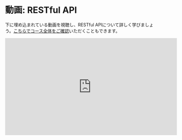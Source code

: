 # 動画: RESTful API

下に埋め込まれている動画を視聴し、RESTful APIについて詳しく学びましょう。[こちらでコース全体をご確認](https://www.youtube.com/watch?v=GZvSYJDk-us)いただくこともできます。

<iframe 
  width="560" height="315" 
  src="https://www.youtube.com/embed/GZvSYJDk-us?start=1320" 
  frameborder="0" allowfullscreen>
</iframe>
